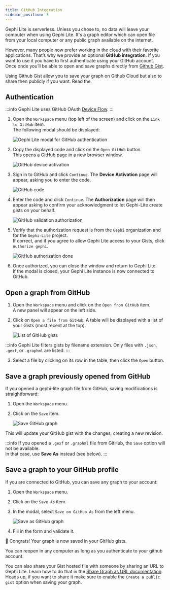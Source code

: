 ```yaml
---
title: GitHub Integration
sidebar_position: 3
---
```


Gephi Lite is serverless. Unless you chose to, no data will leave your computer when using Gephi Lite. It's a graph editor which can open file from your local computer or any public graph available on the internet.

However, many people now prefer working in the cloud with their favorite applications.
That’s why we provide an optional **GitHub integration**.
If you want to use it you have to first authenticate using your GitHub account. Once onde you’ll be able to open and save graphs directly from [Github Gist](https://gist.github.com/).

Using Github Gist allow you to save your graph on Github Cloud but also to share then publicly if you want. Read the [](../integration/permalinks.md)

## Authentication

:::info
Gephi Lite uses GitHub OAuth [Device Flow](https://docs.github.com/en/apps/oauth-apps/building-oauth-apps/authorizing-oauth-apps#device-flow).
:::

1. Open the `Workspace` menu (top left of the screen) and click on the `Link to GitHub` item.  
   The following modal should be displayed:

   ![Gephi Lite modal for GitHub authentication](./assets/github-modal.png)

2. Copy the displayed code and click on the `Open GitHub` button.  
   This opens a GitHub page in a new browser window.

   ![GitHub device activation](./assets/github-login.png)

3. Sign in to GitHub and click `Continue`. The **Device Activation** page will appear, asking you to enter the code.

   ![GitHub code](./assets/github-code.png)

4. Enter the code and click `Continue`. The **Authorization** page will then appear asking to confirm your acknowledgment to let Gephi-Lite create gists on your behalf.

   ![GitHub validation authorization](./assets/github-validation.png)

5. Verify that the authorization request is from the `Gephi` organization and for the `Gephi-Lite` project.  
   If correct, and if you agree to allow Gephi Lite access to your Gists, click `Authorize gephi`.

   ![GitHub authorization done](./assets/github-done.png)

6. Once authorized, you can close the window and return to Gephi Lite.  
   If the modal is closed, your Gephi Lite instance is now connected to GitHub.

## Open a graph from GitHub

1. Open the `Workspace` menu and click on the `Open from GitHub` item.  
   A new panel will appear on the left side.

2. Click on `Open a file from GitHub`. A table will be displayed with a list of your Gists (most recent at the top).

   ![List of GitHub gists](./assets/github-open-gist.png)

:::info
Gephi Lite filters gists by filename extension. Only files with `.json`, `.gexf`, or `.graphml` are listed.
:::

3. Select a file by clicking on its row in the table, then click the `Open` button.

## Save a graph previously opened from GitHub

If you opened a gephi-lite graph file from GitHub, saving modifications is straightforward:

1. Open the `Workspace` menu.
2. Click on the `Save` item.

   ![Save GitHub graph](./assets/github-save.png)

This will update your GitHub gist with the changes, creating a new revision.

:::info
If you opened a `.gexf` or `.graphml` file from GitHub, the `Save` option will not be available.  
In that case, use **Save As** instead (see below).
:::

## Save a graph to your GitHub profile

If you are connected to GitHub, you can save any graph to your account:

1. Open the `Workspace` menu.
2. Click on the `Save As` item.
3. In the modal, select `Save on GitHub As` from the left menu.

   ![Save as GitHub graph](./assets/github-save_as.png)

4. Fill in the form and validate it.

🎉 Congrats! Your graph is now saved in your GitHub gists.

You can reopen in any computer as long as you authenticate to your github account.

You can also share your Gist hosted file with someone by sharing an URL to Gephi Lite. Learn how to do that in the [Share Graph as URL documentation](./share-graph-as-url.md). Heads up, if you want to share it make sure to enable the `Create a public gist` option when saving your graph.
